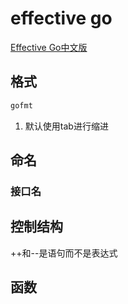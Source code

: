 # effective go

[Effective Go中文版](https://www.kancloud.cn/kancloud/effective/72199)

## 格式
```bash
gofmt
```

1. 默认使用tab进行缩进

## 命名

### 接口名


## 控制结构

++和--是语句而不是表达式

## 函数
